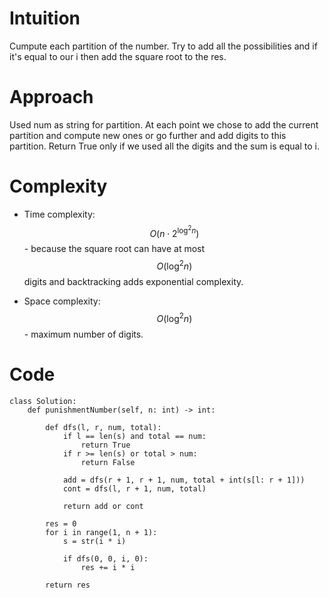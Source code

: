 # Intuition
Cumpute each partition of the number. Try to add all the possibilities and if it's equal to our i then add the square root to the res.
# Approach
Used num as string for partition. At each point we chose to add the current partition and compute new ones or go further and add digits to this partition. Return True only if we used all the digits and the sum is equal to i.

# Complexity
- Time complexity:
$$O(n \cdot 2^{\log^2 n})$$ - because the square root can have at most $$O(\log^2 n)$$ digits and backtracking adds exponential complexity.

- Space complexity:
$$O(\log^2 n)$$ - maximum number of digits.
<!-- Add your space complexity here, e.g. $$O(n)$$ -->


# Code
```python3 []
class Solution:
    def punishmentNumber(self, n: int) -> int:
        
        def dfs(l, r, num, total):
            if l == len(s) and total == num:
                return True
            if r >= len(s) or total > num:
                return False
            
            add = dfs(r + 1, r + 1, num, total + int(s[l: r + 1]))
            cont = dfs(l, r + 1, num, total)

            return add or cont

        res = 0
        for i in range(1, n + 1):
            s = str(i * i)

            if dfs(0, 0, i, 0):
                res += i * i
        
        return res

``` 